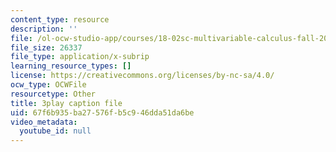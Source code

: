 ```yaml
---
content_type: resource
description: ''
file: /ol-ocw-studio-app/courses/18-02sc-multivariable-calculus-fall-2010/67f6b935ba27576fb5c946dda51da6be_WwBaQCy4jfk.vtt
file_size: 26337
file_type: application/x-subrip
learning_resource_types: []
license: https://creativecommons.org/licenses/by-nc-sa/4.0/
ocw_type: OCWFile
resourcetype: Other
title: 3play caption file
uid: 67f6b935-ba27-576f-b5c9-46dda51da6be
video_metadata:
  youtube_id: null
---
```

